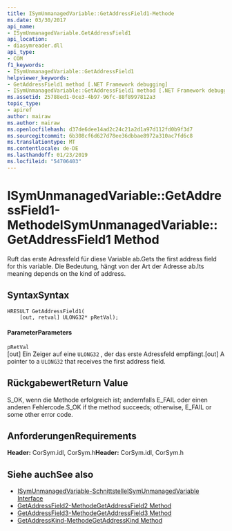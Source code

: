 ```yaml
---
title: ISymUnmanagedVariable::GetAddressField1-Methode
ms.date: 03/30/2017
api_name:
- ISymUnmanagedVariable.GetAddressField1
api_location:
- diasymreader.dll
api_type:
- COM
f1_keywords:
- ISymUnmanagedVariable::GetAddressField1
helpviewer_keywords:
- GetAddressField1 method [.NET Framework debugging]
- ISymUnmanagedVariable::GetAddressField1 method [.NET Framework debugging]
ms.assetid: 25788ed1-0ce3-4b97-96fc-88f8997812a3
topic_type:
- apiref
author: mairaw
ms.author: mairaw
ms.openlocfilehash: d37de6dee14ad2c24c21a2d1a97d112fd0b9f3d7
ms.sourcegitcommit: 6b308cf6d627d78ee36dbbae8972a310ac7fd6c8
ms.translationtype: MT
ms.contentlocale: de-DE
ms.lasthandoff: 01/23/2019
ms.locfileid: "54706403"
---
```

# <a name="isymunmanagedvariablegetaddressfield1-method"></a><span data-ttu-id="81303-102">ISymUnmanagedVariable::GetAddressField1-Methode</span><span class="sxs-lookup"><span data-stu-id="81303-102">ISymUnmanagedVariable::GetAddressField1 Method</span></span>
<span data-ttu-id="81303-103">Ruft das erste Adressfeld für diese Variable ab.</span><span class="sxs-lookup"><span data-stu-id="81303-103">Gets the first address field for this variable.</span></span> <span data-ttu-id="81303-104">Die Bedeutung, hängt von der Art der Adresse ab.</span><span class="sxs-lookup"><span data-stu-id="81303-104">Its meaning depends on the kind of address.</span></span>  
  
## <a name="syntax"></a><span data-ttu-id="81303-105">Syntax</span><span class="sxs-lookup"><span data-stu-id="81303-105">Syntax</span></span>  
  
```  
HRESULT GetAddressField1(  
    [out, retval] ULONG32* pRetVal);  
```  
  
#### <a name="parameters"></a><span data-ttu-id="81303-106">Parameter</span><span class="sxs-lookup"><span data-stu-id="81303-106">Parameters</span></span>  
 `pRetVal`  
 <span data-ttu-id="81303-107">[out] Ein Zeiger auf eine `ULONG32` , der das erste Adressfeld empfängt.</span><span class="sxs-lookup"><span data-stu-id="81303-107">[out] A pointer to a `ULONG32` that receives the first address field.</span></span>  
  
## <a name="return-value"></a><span data-ttu-id="81303-108">Rückgabewert</span><span class="sxs-lookup"><span data-stu-id="81303-108">Return Value</span></span>  
 <span data-ttu-id="81303-109">S_OK, wenn die Methode erfolgreich ist; andernfalls E_FAIL oder einen anderen Fehlercode.</span><span class="sxs-lookup"><span data-stu-id="81303-109">S_OK if the method succeeds; otherwise, E_FAIL or some other error code.</span></span>  
  
## <a name="requirements"></a><span data-ttu-id="81303-110">Anforderungen</span><span class="sxs-lookup"><span data-stu-id="81303-110">Requirements</span></span>  
 <span data-ttu-id="81303-111">**Header:** CorSym.idl, CorSym.h</span><span class="sxs-lookup"><span data-stu-id="81303-111">**Header:** CorSym.idl, CorSym.h</span></span>  
  
## <a name="see-also"></a><span data-ttu-id="81303-112">Siehe auch</span><span class="sxs-lookup"><span data-stu-id="81303-112">See also</span></span>
- [<span data-ttu-id="81303-113">ISymUnmanagedVariable-Schnittstelle</span><span class="sxs-lookup"><span data-stu-id="81303-113">ISymUnmanagedVariable Interface</span></span>](../../../../docs/framework/unmanaged-api/diagnostics/isymunmanagedvariable-interface.md)
- [<span data-ttu-id="81303-114">GetAddressField2-Methode</span><span class="sxs-lookup"><span data-stu-id="81303-114">GetAddressField2 Method</span></span>](../../../../docs/framework/unmanaged-api/diagnostics/isymunmanagedvariable-getaddressfield2-method.md)
- [<span data-ttu-id="81303-115">GetAddressField3-Methode</span><span class="sxs-lookup"><span data-stu-id="81303-115">GetAddressField3 Method</span></span>](../../../../docs/framework/unmanaged-api/diagnostics/isymunmanagedvariable-getaddressfield3-method.md)
- [<span data-ttu-id="81303-116">GetAddressKind-Methode</span><span class="sxs-lookup"><span data-stu-id="81303-116">GetAddressKind Method</span></span>](../../../../docs/framework/unmanaged-api/diagnostics/isymunmanagedvariable-getaddresskind-method.md)
